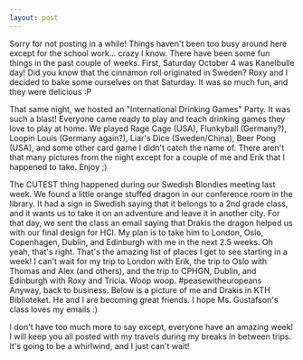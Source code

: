 ```yaml
---
layout: post
---
```


Sorry for not posting in a while! Things haven't been too busy around here except for 
the school work... crazy I know. There have been some fun things in the past couple of weeks. 
First, Saturday October 4 was Kanelbulle day! Did you know that the cinnamon roll originated in 
Sweden? Roxy and I decided to bake some ourselves on that Saturday. It was so much fun, and they 
were delicious :P

That same night, we hosted an "International Drinking Games" Party. It was such a blast! Everyone
came ready to play and teach drinking games they love to play at home. We played Rage Cage (USA), 
Flunkyball (Germany?), Loopin Louis (Germany again?), Liar's Dice (Sweden/China), Beer Pong (USA), 
and some other card game I didn't catch the name of. There aren't that many pictures from 
the night except for a couple of me and Erik that I happened to take. Enjoy ;)

The CUTEST thing happened during our Swedish Blondies meeting last week. We found a little orange
stuffed dragon in our conference room in the library. It had a sign in Swedish saying that it
belongs to a 2nd grade class, and it wants us to take it on an adventure and leave it in another city.
For that day, we sent the class an email saying that Drakis the dragon helped us with our final design 
for HCI. My plan is to take him to London, Oslo, Copenhagen, Dublin, and Edinburgh with me 
in the next 2.5 weeks. Oh yeah, that's right. That's the amazing list of places I get to see 
starting in a week! I can't wait for my trip to London with Erik, the trip to Oslo with Thomas and Alex (and others),
and the trip to CPHGN, Dublin, and Edinburgh with Roxy and Tricia. Woop woop. #peasewitheuropeans
Anyway, back to business. Below is a picture of me and Drakis in KTH Biblioteket. He and I are 
becoming great friends. I hope Ms. Gustafson's class loves my emails :)

I don't have too much more to say except, everyone have an amazing week! I will keep you all posted 
with my travels during my breaks in between trips. It's going to be a whirlwind, and I just can't wait!
